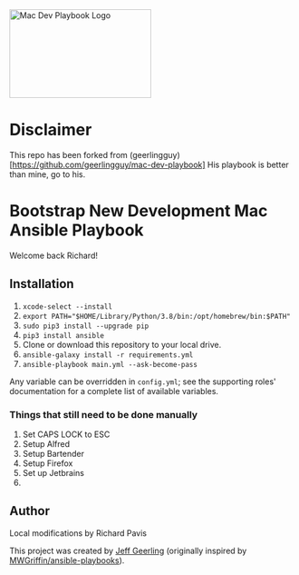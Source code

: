 <img src="https://raw.githubusercontent.com/TheBlueFool/mac-dev-playbook/master/files/Mac-Dev-Playbook-Logo.png" width="250" height="156" alt="Mac Dev Playbook Logo" />

# Disclaimer
This repo has been forked from (geerlingguy)[https://github.com/geerlingguy/mac-dev-playbook]
His playbook is better than mine, go to his.

# Bootstrap New Development Mac Ansible Playbook

Welcome back Richard!

## Installation

  1. `xcode-select --install`
  2. `export PATH="$HOME/Library/Python/3.8/bin:/opt/homebrew/bin:$PATH"`
  3.  `sudo pip3 install --upgrade pip`
  4.  `pip3 install ansible`
  5. Clone or download this repository to your local drive.
  6. `ansible-galaxy install -r requirements.yml` 
  7. `ansible-playbook main.yml --ask-become-pass`

Any variable can be overridden in `config.yml`; see the supporting roles' documentation for a complete list of available variables.

### Things that still need to be done manually


  1. Set CAPS LOCK to ESC
  2. Setup Alfred
  4. Setup Bartender
  5. Setup Firefox
  6. Set up Jetbrains
  7. 




## Author
Local modifications by Richard Pavis

This project was created by [Jeff Geerling](https://www.jeffgeerling.com/) (originally inspired by [MWGriffin/ansible-playbooks](https://github.com/MWGriffin/ansible-playbooks)).


